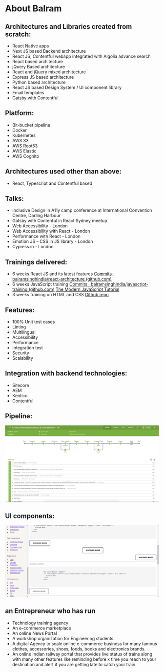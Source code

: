 # About Balram

## Architectures and Libraries created from scratch:
- React Native apps
- Next JS based Backend architecture
- React JS, Contentful webapp integrated with Algolia advance search
- React based architecture
- jQuery Based architecture
- React and jQuery mixed architecture
- Express JS based architecture
- Python based architecture
- React JS based Design System / UI component library
- Email templates
- Gatsby with Contentful 

## Platform:
- Bit-bucket pipeline
- Docker
- Kubernetes
- AWS S3
- AWS Root53
- AWS Elastic
- AWS Cognito

## Architectures used other than above:
-	React, Typescript and Contentful based

## Talks:
-	Inclusive Design in A11y camp conference at International Convention Centre, Darling Harbour
-	Gatsby with Contenful in React Sydney meetup 
-	Web Accessibility  - London
-	Web Accessibility with React - London
-	Performance with React  - London
-	Emotion JS – CSS in JS library - London
-	Cypress.io - London

## Trainings delivered:
-	6 weeks React JS and its latest features [Commits · balramsinghindia/react-architecture (github.com)](https://github.com/balramsinghindia/react-architecture/commits/master)
-	6 weeks JavaScript training [Commits · balramsinghindia/javascript-training (github.com)](https://github.com/balramsinghindia/javascript-training) [The Modern JavaScript Tutorial](https://javascript.info/)
-	3 weeks training on HTML and CSS [Github repo](https://github.com/balramsinghindia/frontendtraining)

## Features:
-	100% Unit test cases
-	Linting
-	Multilingual
-	Accessibility
-	Performance
-	Integration test
-	Security
-	Scalability

## Integration with backend technologies:
-	Sitecore
-	AEM
-	Kentico
-	Contentful

## Pipeline:
![Pipeline](https://raw.githubusercontent.com/balramsinghindia/tempfiles/main/Screen%20Shot%202019-07-19%20at%202.08.29%20PM.png "Pipeline")

 

## UI components:
![UI components](https://github.com/balramsinghindia/tempfiles/blob/main/Capture.PNG?raw=true "UI components")


## an Entrepreneur who has run 
- Technology training agency
- An e-commerce marketplace
- An online News Portal
- A workshop organization for Engineering students.
- A digital Agency to scale online e-commerce business for many famous clothes, accessories, shoes, foods, books and electronics brands.
- An online Indian railway portal that provides live status of trains along with many other features like reminding before x time you reach to your destination and alert if you are getting late to catch your train.


